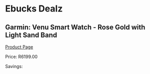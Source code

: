 
# Ebucks Dealz
## Garmin: Venu Smart Watch - Rose Gold with Light Sand Band
[Product Page](https://www.ebucks.com/web/shop/productSelected.do?prodId=646535767&catId=872270976)

Price: R6199.00

Savings: 


	